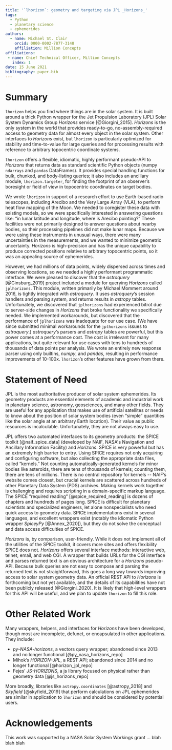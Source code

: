 ```yaml
---
title: '`lhorizon`: geometry and targeting via JPL _Horizons_'
tags:
  - Python
  - planetary science
  - ephemerides
authors:
  - name: Michael St. Clair 
    orcid: 0000-0002-7877-3148 
    affiliation: Million Concepts
affiliations:
 - name: Chief Technical Officer, Million Concepts
   index: 1
date: 15 June 2021
bibliography: paper.bib
---
```


# Summary

`lhorizon` helps you find where things are in the solar system. It is built around a thick Python wrapper for the Jet 
Propulsion Laboratory (JPL) Solar System Dynamics Group  _Horizons_ service 
[@Giorgini_2015].  _Horizons_ is the only system in the world that provides 
ready-to-go, no-assembly-required access to geometry data for almost every object in the solar system.  Other 
interfaces to _Horizons_ exist, but `lhorizon` is particularly optimized for stability and time-to-value for large 
queries and for processing results with reference to arbitrary topocentric coordinate systems.

`lhorizon` offers a flexible, idiomatic, highly performant pseudo-API to _Horizons_ that returns data as standard 
scientific Python objects (numpy `ndarrays` and `pandas` DataFrames). It provides special handling functions for bulk, 
chunked, and body-listing queries; it also includes an ancillary module, `lhorizon.targeter`, for finding the footprint 
of an observer’s boresight or field of view in topocentric coordinates on target bodies.  

We wrote `lhorizon` in support of a research effort to use Earth-based radio telescopes, including Arecibo and the Very 
Large Array (VLA), to perform heat flow mapping of the Moon. We needed to coregister these data with existing models, 
so we were specifically interested in answering questions like: “in lunar latitude and longitude, where is Arecibo 
pointing?” These facilities were not primarily designed to answer questions about nearby bodies, so their processing 
pipelines did not make lunar maps. Because we were using these instruments in unusual ways, there were many 
uncertainties in the measurements, and we wanted to minimize geometric uncertainty.  _Horizons_ is high-precision and 
has the unique capability to produce corrected positions relative to arbitrary topocentric points, so it was an 
appealing source of ephemerides. 

However, we had millions of data points, widely dispersed across times and observing locations, so we needed a highly 
performant programmatic interface. We were pleased to discover that the _astroquery_ [@Ginsburg_2019] project included 
a module for querying _Horizons_ called  `jplhorizons`. This module, written primarily by Michael Mommert around 2016, 
is tightly integrated with _astroquery_. It uses _astroquery_’s session handlers and parsing system, and returns 
results in _astropy_ tables. Unfortunately, we discovered that `jplhorizons` had experienced bitrot due to server-side 
changes in _Horizons_ that broke functionality we specifically needed. We implemented workarounds, but discovered that 
the performance of `jplhorizons` was inadequate for our use case. (We have since submitted  minimal workarounds for 
the `jplhorizons` issues to _astroquery_.) _astroquery_’s parsers and _astropy_ tables are powerful, but this power 
comes at a performance cost. The cost is irrelevant for many applications, but quite relevant for use cases with tens 
to hundreds of thousands of data points per analysis. We wrote an entirely new response parser using only builtins, 
_numpy_, and _pandas_, resulting in performance improvements of 10-100x. `lhorizon`’s other features have grown from 
there.

# Statement of Need

JPL is the most authoritative producer of solar system ephemerides. Its geometry products are essential elements of 
academic and industrial work in planetary science, astronomy, geosciences, and many other fields. They are useful for 
any application that makes use of artificial satellites or needs to know about the position of solar system bodies 
(even “simple” quantities like the solar angle at an arbitrary Earth location). Their value as public resources is 
incalculable. Unfortunately, they are not always easy to use.

JPL offers two automated interfaces to its geometry products: the SPICE toolkit [@naif_spice_data] (developed by NAIF, 
NASA's Navigation and Ancillary Information Facility) and _Horizons_. SPICE is very powerful but has an extremely high 
barrier to entry. Using SPICE requires not only acquiring and configuring software, but also collecting the appropriate 
data files, called “kernels.” Not counting automatically-generated kernels for minor bodies like asteroids, there are 
tens of thousands of kernels; counting them, there are tens of millions. There is no central repository for kernels -- 
NAIF’s website comes closest, but crucial kernels are scattered across hundreds of other Planetary 
Data System (PDS) archives.  Making kernels work together is challenging and requires scripting in a domain-specific 
markup language. The SPICE “required reading” [@spice_required_reading] is dozens of chapters and hundreds of pages 
long. SPICE is difficult for planetary scientists and specialized engineers, let alone nonspecialists who need quick 
access to geometry data. SPICE implementations exist in several languages, and excellent wrappers exist (notably the 
idiomatic Python wrapper _SpiceyPy_ [@Annex_2020]), but they do not solve the conceptual and data access difficulties 
of SPICE.

_Horizons_ is, by comparison, user-friendly. While it does not implement all of the utilities of the SPICE toolkit, 
it covers more sites and offers flexibility SPICE does not.  _Horizons_ offers several interface methods: interactive 
web, telnet, email, and web CGI. A wrapper that builds URLs for the CGI interface and parses returned text is an 
obvious architecture for a _Horizons_ pseudo-API. Because bulk queries are not easy to compose and parsing the returned 
text is not straightforward, this goes a long way towards improving access to solar system geometry data. An official 
REST API to _Horizons_ is forthcoming but not yet available, and the details of its capabilities have not been publicly 
released [@Giorgini_2020]. It is likely that high-level wrappers for this API will be useful, and we plan to update 
`lhorizon` to fill this role.

# Other Related Work

Many wrappers, helpers, and interfaces for _Horizons_ have been developed, though most are incomplete, defunct, or 
encapsulated in other applications. They include:

* _py-NASA-horizons_, a vectors query wrapper; abandoned since 2013 and no longer functional [@py_nasa_horizons_repo]
* Mihok’s _HORIZON-JPL_, a REST API; abandoned since 2014 and no longer functional [@horizon_jpl_repo]
* Fejes’ _JS-HORIZONS_, a js library focused on physical rather than geometry data [@js_horizons_repo]

More broadly, libraries like `astropy.coordinates` [@astropy_2018] and _Skyfield_ [@skyfield_2019] that perform 
calculations on JPL ephemerides are similar in application to `lhorizon` and should be considered by potential users.

# Acknowledgements

This work was supported by a NASA Solar System Workings grant … blah blah blah 
